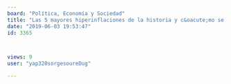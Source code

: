 ```yaml
---
board: "Política, Economía y Sociedad"
title: "Las 5 mayores hiperinflaciones de la historia y c&oacute;mo se resolvieron"
date: "2019-06-03 19:53:47"
id: 3365



views: 9
user: "yap320sorgesoureDug"

---
```

